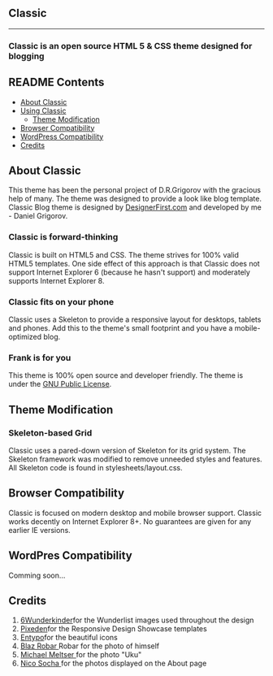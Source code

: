 <h2>Classic</h2>

<hr>

<h3>Classic is an open source HTML 5 & CSS theme designed for blogging</h3>

<h2>README Contents</h2>

<ul>
  <li><a href="#about-classic">About Classic</a></li>
  <li>
    <a href="#using-classic">Using Classic</a>
    <ul>
      <li><a href="#theme-modification">Theme Modification</a></li>
    </ul>
  </li>
  <li><a href="#browser-compatibility">Browser Compatibility</a></li>
  <li><a href="#wordpress-compatibility">WordPress Compatibility</a></li>
  <li><a href="#credits">Credits</a></li>
</ul>

<h2 id="about-classic">About Classic</h2>

<p>
  This theme has been the personal project of D.R.Grigorov with the gracious help of many. 
  The theme was designed to provide a look like blog template. Classic Blog theme is designed by 
  <a href="http://designerfirst.com">DesignerFirst.com</a> and developed by me - Daniel Grigorov.
</p>

<h3>Classic is forward-thinking</h3>
<p>
  Classic is built on HTML5 and CSS. The theme strives for 100% valid HTML5 templates. 
  One side effect of this approach is that Classic does not support Internet Explorer 6 (because he hasn't support)
  and moderately supports Internet Explorer 8.
</p>

<h3>Classic fits on your phone</h3>
<p>
  Classic uses a Skeleton to provide a responsive layout for desktops, tablets and phones. 
  Add this to the theme's small footprint and you have a mobile-optimized blog.
</p>

<h3>Frank is for you</h3>
<p>
  This theme is 100% open source and developer friendly. The theme is under the 
  <a href="http://www.gnu.org/copyleft/gpl.html">GNU Public License</a>.
</p>


<h2 id="theme-modification">Theme Modification</h2>

<h3>Skeleton-based Grid</h3>
<p>
  Classic uses a pared-down version of Skeleton for its grid system. The Skeleton framework was modified to 
  remove unneeded styles and features. All Skeleton code is found in stylesheets/layout.css.
</p>

<h2 id="browser-compatibility">Browser Compatibility</h2>
<p>
 Classic is focused on modern desktop and mobile browser support. Classic works decently on Internet Explorer 8+. 
 No guarantees are given for any earlier IE versions.
</p>

<h2 id="wordpress-compatibility">WordPres Compatibility</h2>
<p>
 Comming soon...
</p>

<h2 id="credits">Credits</h2>
<ol>
  <li><a href="http://6wunderkinder.com">6Wunderkinder</a>for the Wunderlist images used throughout the design </li>
  <li><a href="http://pixeden.com">Pixeden</a>for the Responsive Design Showcase templates </li>
  <li><a href="http://www.entypo.com/">Entypo</a>for the beautiful icons</li>
  <li><a href="http://blazrobar.com">Blaz Robar </a>Robar for the photo of himself </li>
  <li><a href="http://500px.com/mm_photo">Michael Meltser </a>for the photo "Uku" </li>
  <li><a href="http://500px.com/nicosochadesign">Nico Socha </a>for the photos displayed on the About page </li>
</ol>
